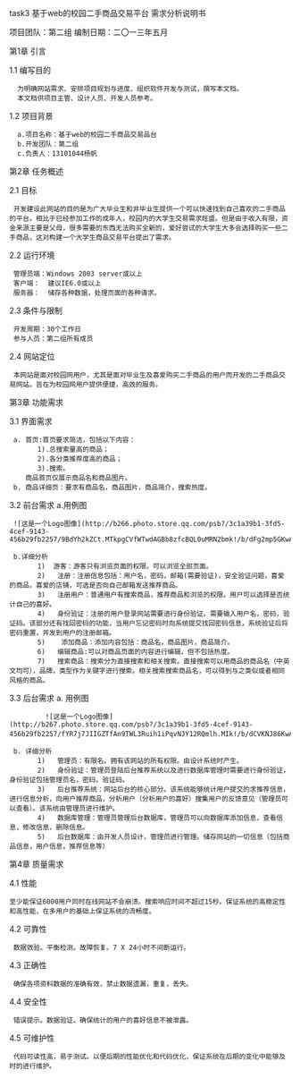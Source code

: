 task3
基于web的校园二手商品交易平台
需求分析说明书

项目团队：第二组
编制日期：二〇一三年五月

第1章  引言

1.1   编写目的

      为明确网站需求、安排项目规划与进度、组织软件开发与测试，撰写本文档。
      本文档供项目主管、设计人员、开发人员参考。
1.2   项目背景

      a.项目名称：基于web的校园二手商品交易品台
      b.开发团队：第二组
      c.负责人：13101044杨帆 

第2章	任务概述

2.1  目标

     开发建设此网站的目的是为广大毕业生和非毕业生提供一个可以快速找到自己喜欢的二手商品的平台。相比于已经参加工作的成年人，校园内的大学生交易需求旺盛。但是由于收入有限，资金来源主要是父母，很多需要的东西无法购买全新的，爱好尝试的大学生大多会选择购买一些二手商品，这对构建一个大学生商品交易平台提出了需求。
     
2.2  运行环境

     管理员端：Windows 2003 server或以上 
     客户端：  建议IE6.0或以上 
     服务器：  储存各种数据，处理页面的各种请求。
     
2.3  条件与限制

     开发周期：30个工作日 
     参与人员：第二组所有成员
     
2.4  网站定位

     本网站是面对校园网用户，尤其是面对毕业生及喜爱购买二手商品的用户而开发的二手商品交易网站。旨在为校园网用户提供便捷，高效的服务。

第3章  功能需求

3.1  界面需求

     a. 首页:首页要求简洁，包括以下内容：
           1).总搜索量高的商品；
           2).各分类推荐度高的商品；
           3).搜索。
        商品首页仅展示商品名和商品图片。
     b. 商品详细页：要求有商品名，商品图片，商品简介，搜索热度。
3.2  前台需求
     a.用例图
     
     ![这是一个Logo图像](http://b266.photo.store.qq.com/psb?/3c1a39b1-3fd5-4cef-9143-456b29fb2257/9BdYh2kZCt.MTkpgCVfWTwdAGBb8zfcBQL0uMRN2bmk!/b/dFg2mp5GKwAA&bo=nQLsAQAAAAADAFc!)

     b.详细分析
           1)  游客：游客只有浏览页面的权限。可以浏览全部页面。
           2)	注册：注册信息包括：用户名，密码，邮箱(需要验证)，安全验证问题，喜爱的商品，喜爱的店铺，可选是否向自己邮箱发送推荐商品。
           3)	注册用户：普通用户有搜索商品，推荐商品和浏览的权限。用户可以选择是否统计自己的喜好。
           4)	身份验证：注册的用户登录网站需要进行身份验证。需要输入用户名，密码，验证码。该部分还有找回密码的功能，当用户忘记密码时向系统提交找回密码信息，系统验证后将密码重置，并发到用户的注册邮箱。
           5)	 添加商品：添加内容包括：商品名，商品图片，商品简介。
           6)	编辑商品:可以对商品页面的内容进行编辑，但不包括热度。
           7)	搜索商品：搜索分为直接搜索和相关搜索。直接搜索可以用商品的商品名（中英文均可），品牌，类型作为关键字进行搜索。相关搜索搜索商品名，可以得到与之类似或者相同风格的商品。
3.3  后台需求
     a.	用例图
     
             ![这是一个Logo图像](http://b267.photo.store.qq.com/psb?/3c1a39b1-3fd5-4cef-9143-456b29fb2257/fYR7j7JIIGZTfAn9TWL3Ruih1iPqvNJY12RQmlh.MIk!/b/dCVKNJ86KwAA&bo=IAPYAQAAAAADAN8!）
             
     b.	详细分析
           1)	管理员：有限名。拥有该网站的所有权限。由设计系统时产生。
           2)	身份验证：管理员登陆后台推荐系统以及进行数据库管理时需要进行身份验证，身份验证包括管理员名，密码，验证码。
           3)	后台推荐系统：网站后台的核心部分。该系统能够统计用户提交的求推荐信息，进行信息分析，向用户推荐商品，分析用户（分析用户的喜好）搜集用户的反馈意见（管理员可以查看）。该系统由管理员进行维护。
           4)	数据库管理：管理员管理后台数据库，管理员可以向数据库添加信息，查看信息，修改信息，删除信息。
           5)	后台数据库：由开发人员设计，管理员进行管理。储存网站的一切信息（包括商品信息，用户信息，推荐信息等）

第4章     质量需求

4.1 性能

    至少能保证6000用户同时在线网站不会崩溃。搜索响应时间不超过15秒。保证系统的高稳定性和高性能，在多用户的基础上保证系统的流畅度。

4.2 可靠性

     数据效验。平衡检测。故障恢复。7 X 24小时不间断运行。
     
4.3 正确性

     确保各项资料数据的准确有效，禁止数据遗漏，重复，丢失。
4.4 安全性

     错误提示。数据验证。确保统计的用户的喜好信息不被泄露。
4.5 可维护性

     代码可读性高，易于测试。以便后期的性能优化和代码优化，保证系统在后期的变化中能够及时的进行维护。
